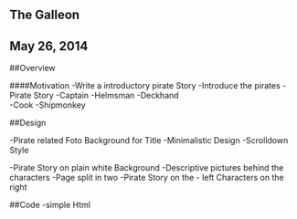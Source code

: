 ## The Galleon
## May 26, 2014

##Overview 

####Motivation
-Write a introductory pirate Story 
-Introduce the pirates
-Pirate Story 
-Captain 
-Helmsman 
-Deckhand  
-Cook 
-Shipmonkey

##Design 

-Pirate related Foto Background for Title
-Minimalistic Design 
-Scrolldown Style 

-Pirate Story on plain white Background 
-Descriptive pictures behind the characters 
-Page split in two 
-Pirate Story on the - left Characters on the right 

##Code 
-simple Html 
